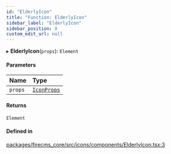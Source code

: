 ```yaml
---
id: "ElderlyIcon"
title: "Function: ElderlyIcon"
sidebar_label: "ElderlyIcon"
sidebar_position: 0
custom_edit_url: null
---
```


▸ **ElderlyIcon**(`props`): `Element`

#### Parameters

| Name | Type |
| :------ | :------ |
| `props` | [`IconProps`](../types/IconProps.md) |

#### Returns

`Element`

#### Defined in

[packages/firecms_core/src/icons/components/ElderlyIcon.tsx:3](https://github.com/FireCMSco/firecms/blob/d45f3739/packages/firecms_core/src/icons/components/ElderlyIcon.tsx#L3)

